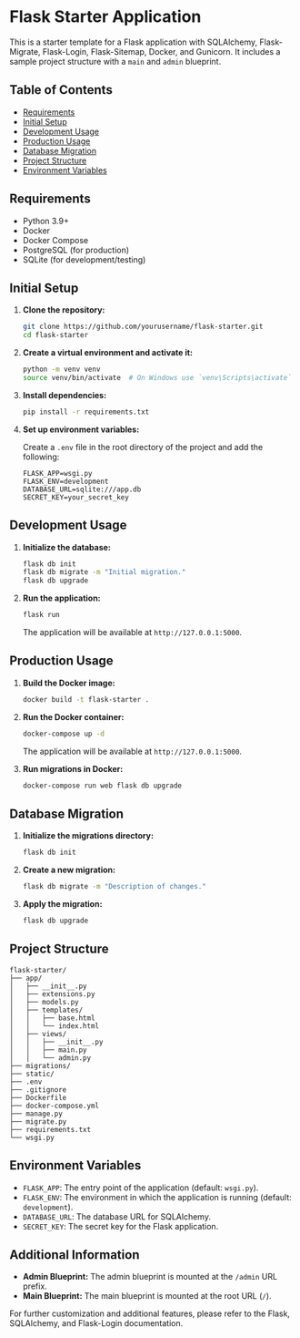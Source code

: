 # Flask Starter Application

This is a starter template for a Flask application with SQLAlchemy, Flask-Migrate, Flask-Login, Flask-Sitemap, Docker, and Gunicorn. It includes a sample project structure with a `main` and `admin` blueprint.

## Table of Contents

- [Requirements](#requirements)
- [Initial Setup](#initial-setup)
- [Development Usage](#development-usage)
- [Production Usage](#production-usage)
- [Database Migration](#database-migration)
- [Project Structure](#project-structure)
- [Environment Variables](#environment-variables)

## Requirements

- Python 3.9+
- Docker
- Docker Compose
- PostgreSQL (for production)
- SQLite (for development/testing)

## Initial Setup

1. **Clone the repository:**

   ```bash
   git clone https://github.com/yourusername/flask-starter.git
   cd flask-starter
   ```

2. **Create a virtual environment and activate it:**

   ```bash
   python -m venv venv
   source venv/bin/activate  # On Windows use `venv\Scripts\activate`
   ```

3. **Install dependencies:**

   ```bash
   pip install -r requirements.txt
   ```

4. **Set up environment variables:**

   Create a `.env` file in the root directory of the project and add the following:

   ```plaintext
   FLASK_APP=wsgi.py
   FLASK_ENV=development
   DATABASE_URL=sqlite:///app.db
   SECRET_KEY=your_secret_key
   ```

## Development Usage

1. **Initialize the database:**

   ```bash
   flask db init
   flask db migrate -m "Initial migration."
   flask db upgrade
   ```

2. **Run the application:**

   ```bash
   flask run
   ```

   The application will be available at `http://127.0.0.1:5000`.

## Production Usage

1. **Build the Docker image:**

   ```bash
   docker build -t flask-starter .
   ```

2. **Run the Docker container:**

   ```bash
   docker-compose up -d
   ```

   The application will be available at `http://127.0.0.1:5000`.

3. **Run migrations in Docker:**

   ```bash
   docker-compose run web flask db upgrade
   ```

## Database Migration

1. **Initialize the migrations directory:**

   ```bash
   flask db init
   ```

2. **Create a new migration:**

   ```bash
   flask db migrate -m "Description of changes."
   ```

3. **Apply the migration:**

   ```bash
   flask db upgrade
   ```

## Project Structure

```
flask-starter/
├── app/
│   ├── __init__.py
│   ├── extensions.py
│   ├── models.py
│   ├── templates/
│   │   ├── base.html
│   │   └── index.html
│   ├── views/
│   │   ├── __init__.py
│   │   ├── main.py
│   │   └── admin.py
├── migrations/
├── static/
├── .env
├── .gitignore
├── Dockerfile
├── docker-compose.yml
├── manage.py
├── migrate.py
├── requirements.txt
└── wsgi.py
```

## Environment Variables

- `FLASK_APP`: The entry point of the application (default: `wsgi.py`).
- `FLASK_ENV`: The environment in which the application is running (default: `development`).
- `DATABASE_URL`: The database URL for SQLAlchemy.
- `SECRET_KEY`: The secret key for the Flask application.

## Additional Information

- **Admin Blueprint:** The admin blueprint is mounted at the `/admin` URL prefix.
- **Main Blueprint:** The main blueprint is mounted at the root URL (`/`).

For further customization and additional features, please refer to the Flask, SQLAlchemy, and Flask-Login documentation.
